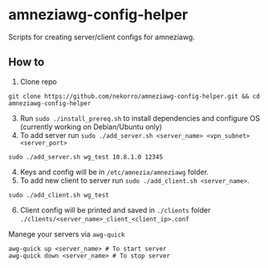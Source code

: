# amneziawg-config-helper
Scripts for creating server/client configs for amneziawg.

## How to
1. Clone repo
```
git clone https://github.com/nekorro/amneziawg-config-helper.git && cd amneziawg-config-helper
```
3. Run `sudo ./install_prereq.sh` to install dependencies and configure OS (currently working on Debian/Ubuntu only)
4. To add server run `sudo ./add_server.sh <server_name> <vpn_subnet> <server_port>`
```
sudo ./add_server.sh wg_test 10.8.1.0 12345
```
4. Keys and config will be in `/etc/amnezia/amneziawg` folder.
5. To add new client to server run `sudo ./add_client.sh <server_name>`.
```
sudo ./add_client.sh wg_test
```
6. Client config will be printed and saved in `./clients` folder `./clients/<server_name>_client_<client_ip>.conf`

Manege your servers via `awg-quick`
```
awg-quick up <server_name> # To start server
awg-quick down <server_name> # To stop server
```
